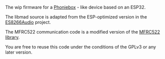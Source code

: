 The wip firmware for a [Phoniebox](http://phoniebox.de) - like device based on an ESP32.

The libmad source is adapted from the ESP-optimized version in the
[ES8266Audio](https://github.com/earlephilhower/ESP8266Audio) project.

The MFRC522 communication code is a modified version of the
[MFRC522 library](https://github.com/miguelbalboa/rfid).

You are free to reuse this code under the conditions of the GPLv3 or any later version.
